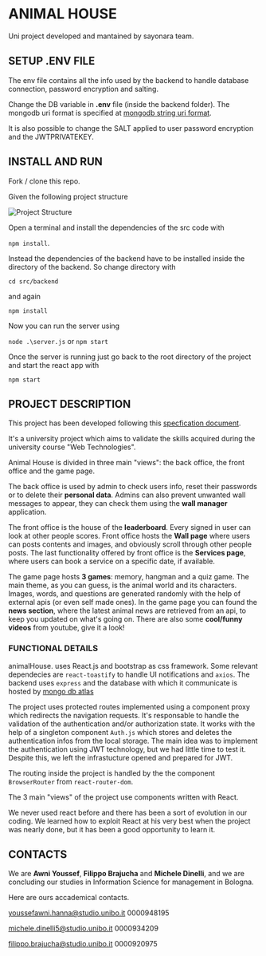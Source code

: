 # ANIMAL HOUSE  

Uni project developed and mantained by sayonara team.

## SETUP .ENV FILE

The env file contains all the info used by the backend to handle database connection, password encryption and salting.

Change the DB variable in **.env** file (inside the backend folder). The mongodb uri format is specified at [mongodb string uri format](https://www.mongodb.com/docs/manual/reference/connection-string/).

It is also possible to change the SALT applied to user password encryption and the JWTPRIVATEKEY.

## INSTALL AND RUN

Fork / clone this repo.

Given the following project structure

![Project Structure](https://github.com/micheledinelli/AnimalHouse/blob/main/src/assets/project-structure.png)

Open a terminal and install the dependencies of the src code with

`npm install`.

Instead the dependencies of the backend have to be installed inside the directory of the backend. So change directory with 

`cd src/backend` 

and again 

`npm install`

Now you can run the server using

`node .\server.js` or `npm start`

Once the server is running just go back to the root directory of the project and start the react app with

`npm start`

## PROJECT DESCRIPTION

This project has been developed following this [specfication document](https://virtuale.unibo.it/pluginfile.php/1209586/mod_resource/content/0/ProgettoAnimalHouse-a.a.2122.pdf).

It's a university project which aims to validate the skills acquired during the university course "Web Technologies".

Animal House is divided in three main "views": the back office, the front office and the game page.

The back office is used by admin to check users info, reset their passwords or to delete their **personal data**. Admins can also prevent unwanted wall messages to appear, they can check them using the **wall manager** application.

The front office is the house of the **leaderboard**. Every signed in user can look at other people scores.  Front office hosts the **Wall page** where users can posts contents and images, and obviously scroll through other people posts. The last functionality offered by front office is the **Services page**, where users can book a service on a specific date, if available.

The game page hosts **3 games**: memory, hangman and a quiz game.
The main theme, as you can guess, is the animal world and its characters. Images, words, and questions are generated randomly with the help of external apis (or even self made ones). In the game page you can found the **news section**, where the latest animal news are retrieved from an api, to keep you updated on what's going on. There are also some **cool/funny videos** from youtube, give it a look!

### FUNCTIONAL DETAILS

animalHouse. uses React.js and bootstrap as css framework.
Some relevant dependecies are `react-toastify` to handle UI notifications and `axios`.
The backend uses `express` and the database with which it communicate is hosted by [mongo db atlas](https://cloud.mongodb.com/)


The project uses protected routes implemented using a component proxy which redirects the navigation requests. It's responsable to handle the validation of the authentication and/or authorization state. It works with the help of a singleton component `Auth.js` which stores and deletes the authentication infos from the local storage. The main idea was to implement the authentication using JWT technology, but we had little time to test it. Despite this, we left the infrastucture opened and prepared for JWT.

The routing inside the project is handled by the the component `BrowserRouter` from `react-router-dom`.

The 3 main "views" of the project use components written with React.

We never used react before and there has been a sort of evolution in our coding. We learned how to exploit React at his very best when the project was nearly done, but it has been a good opportunity to learn it.

## CONTACTS

We are **Awni Youssef**, **Filippo Brajucha** and **Michele Dinelli**, and we are concluding our studies in Information Science for management in Bologna.

Here are ours accademical contacts.

<youssefawni.hanna@studio.unibo.it> 0000948195

<michele.dinelli5@studio.unibo.it>  0000934209

<filippo.brajucha@studio.unibo.it>  0000920975
